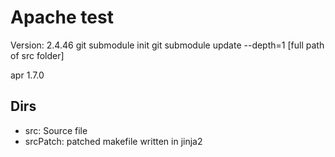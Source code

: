 # Apache test

Version: 2.4.46
git submodule init
git submodule update --depth=1 [full path of src folder]

apr 1.7.0
## Dirs

- src: Source file
- srcPatch: patched makefile written in jinja2  

